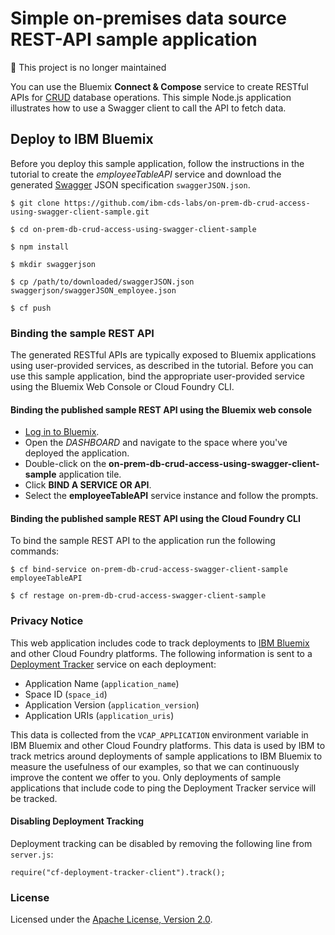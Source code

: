 # Simple on-premises data source REST-API sample application

:no_entry_sign: This project is no longer maintained

You can use the Bluemix **Connect & Compose** service to create RESTful APIs for [CRUD](https://en.wikipedia.org/wiki/Create,_read,_update_and_delete) database operations. This simple Node.js application illustrates how to use a Swagger client to call the API to fetch data.

## Deploy to IBM Bluemix

Before you deploy this sample application, follow the instructions in the tutorial to create the _employeeTableAPI_ service and download the generated [Swagger](http://swagger.io/) JSON specification `swaggerJSON.json`.

    $ git clone https://github.com/ibm-cds-labs/on-prem-db-crud-access-using-swagger-client-sample.git

    $ cd on-prem-db-crud-access-using-swagger-client-sample
    
    $ npm install

    $ mkdir swaggerjson
    
    $ cp /path/to/downloaded/swaggerJSON.json swaggerjson/swaggerJSON_employee.json

    $ cf push

### Binding the sample REST API

The generated RESTful APIs are typically exposed to Bluemix applications using user-provided services, as described in the tutorial. Before you can use this sample application, bind the appropriate user-provided service using the Bluemix Web Console or Cloud Foundry CLI.

#### Binding the published sample REST API using the Bluemix web console
  * [Log in to Bluemix](https://console.ng.bluemix.net/).
  * Open the *DASHBOARD* and navigate to the space where you've deployed the application.
  * Double-click on the **on-prem-db-crud-access-using-swagger-client-sample** application tile.
  * Click **BIND A SERVICE OR API**.
  * Select the **employeeTableAPI** service instance and follow the prompts.

#### Binding the published sample REST API using the Cloud Foundry CLI

To bind the sample REST API to the application run the following commands:

    $ cf bind-service on-prem-db-crud-access-swagger-client-sample employeeTableAPI

    $ cf restage on-prem-db-crud-access-swagger-client-sample


### Privacy Notice

This web application includes code to track deployments to [IBM Bluemix](https://www.bluemix.net/) and other Cloud Foundry platforms. The following information is sent to a [Deployment Tracker](https://github.com/cloudant-labs/deployment-tracker) service on each deployment:

* Application Name (`application_name`)
* Space ID (`space_id`)
* Application Version (`application_version`)
* Application URIs (`application_uris`)

This data is collected from the `VCAP_APPLICATION` environment variable in IBM Bluemix and other Cloud Foundry platforms. This data is used by IBM to track metrics around deployments of sample applications to IBM Bluemix to measure the usefulness of our examples, so that we can continuously improve the content we offer to you. Only deployments of sample applications that include code to ping the Deployment Tracker service will be tracked.

#### Disabling Deployment Tracking

Deployment tracking can be disabled by removing the following line from `server.js`:

```
require("cf-deployment-tracker-client").track();
```

### License

Licensed under the [Apache License, Version 2.0](https://github.com/ibm-cds-labs/on-prem-connectivity-test-java-sample/blob/master/LICENSE).
